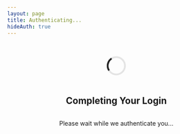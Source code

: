 ```yaml
---
layout: page
title: Authenticating...
hideAuth: true
---
```


<script setup>
import { onMounted } from 'vue'
import { useRouter } from 'vitepress'
import { getCurrentUser } from './.vitepress/supabase'

const router = useRouter()

onMounted(async () => {
  console.log('Auth callback page loaded')
  
  try {
    // Check if the user is authenticated
    const user = await getCurrentUser()
    
    // If we have a user, consider the authentication successful
    if (user) {
      console.log('User authenticated, redirecting to home')
      // Redirect to the home page or another page
      setTimeout(() => {
        router.go('/')
      }, 1500)
    } else {
      console.log('Authentication failed, redirecting to login')
      // If no user, redirect to login
      setTimeout(() => {
        router.go('/login')
      }, 1500)
    }
  } catch (error) {
    console.error('Error during authentication callback:', error)
    // On error, redirect to login
    setTimeout(() => {
      router.go('/login')
    }, 1500)
  }
})
</script>

<div class="auth-callback-container">
  <div class="spinner"></div>
  <h2>Completing Your Login</h2>
  <p>Please wait while we authenticate you...</p>
</div>

<style>
.auth-callback-container {
  display: flex;
  flex-direction: column;
  align-items: center;
  justify-content: center;
  padding: 2rem;
  text-align: center;
}

.spinner {
  border: 4px solid rgba(0, 0, 0, 0.1);
  width: 36px;
  height: 36px;
  border-radius: 50%;
  border-left-color: var(--vp-c-brand);
  animation: spin 1s linear infinite;
  margin-bottom: 1rem;
}

@keyframes spin {
  0% {
    transform: rotate(0deg);
  }
  100% {
    transform: rotate(360deg);
  }
}
</style> 